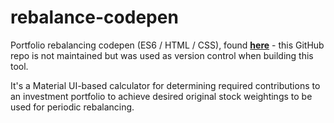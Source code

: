 # rebalance-codepen

Portfolio rebalancing codepen (ES6 / HTML / CSS), found [**here**](https://codepen.io/ksinder/pen/yxbErb) - this GitHub repo is not maintained but was used as version control when building this tool.

It's a Material UI-based calculator for determining required contributions to an investment portfolio to achieve desired original stock weightings to be used for periodic rebalancing.
